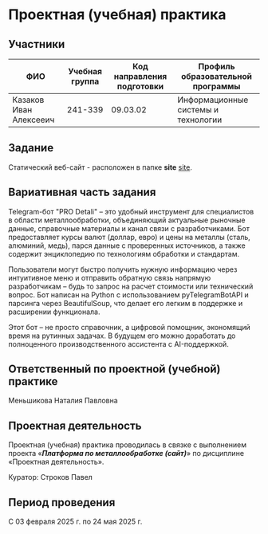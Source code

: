 # Проектная (учебная) практика

## Участники

| ФИО | Учебная группа | Код направления подготовки | Профиль образовательной программы |
|-|-|-|-|
| Казаков Иван Алексееич | 241-339 | 09.03.02 | Информационные системы и технологии |

## Задание

Статический веб-сайт - расположен в папке **site** [site](site/).

## Вариативная часть задания

Telegram-бот "PRO Detali" – это удобный инструмент для специалистов в области металлообработки, объединяющий актуальные рыночные данные, справочные материалы и канал связи с разработчиками. Бот предоставляет курсы валют (доллар, евро) и цены на металлы (сталь, алюминий, медь), парся данные с проверенных источников, а также содержит энциклопедию по технологиям обработки и стандартам.

Пользователи могут быстро получить нужную информацию через интуитивное меню и отправить обратную связь напрямую разработчикам – будь то запрос на расчет стоимости или технический вопрос. Бот написан на Python с использованием pyTelegramBotAPI и парсинга через BeautifulSoup, что делает его легким в поддержке и расширении функционала.

Этот бот – не просто справочник, а цифровой помощник, экономящий время на рутинных задачах. В будущем его можно доработать до полноценного производственного ассистента с AI-поддержкой.

## Ответственный по проектной (учебной) практике

Меньшикова Наталия Павловна

## Проектная деятельность

Проектная (учебная) практика проводилась в связке с выполнением проекта «***Платформа по металлообработке (сайт)***» по дисциплине «Проектная деятельность».

Куратор: Строков Павел 

## Период проведения

С 03 февраля 2025 г. по 24 мая 2025 г.
